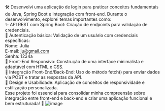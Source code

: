 🛠️ Desenvolvi uma aplicação de login para praticar conceitos fundamentais de Java, Spring Boot e integração com front-end.
Durante o desenvolvimento, explorei temas importantes como:</br>
✨ API REST com Spring Boot: Criação de endpoints para validação de credenciais.</br>
🔑 Autenticação básica: Validação de um usuário com credenciais específicas:</br>
Nome: Julia</br>
E-mail: ju@gmail.com</br>
Senha: 1234a</br>
🎨 Front-End Responsivo: Construção de uma interface minimalista e adaptável com HTML e CSS.</br>
🔗 Integração Front-End/Back-End: Uso do método fetch() para enviar dados via POST e tratar as respostas da API.</br>
📐 Design e Usabilidade: Aplicação de conceitos de responsividade e estilização personalizada.</br>
Esse projeto foi essencial para consolidar minha compreensão sobre integração entre front-end e back-end e criar uma aplicação funcional e bem estruturada! 🚀
![image](https://github.com/user-attachments/assets/f5092440-3a58-41f6-a195-61898e6501e9)
